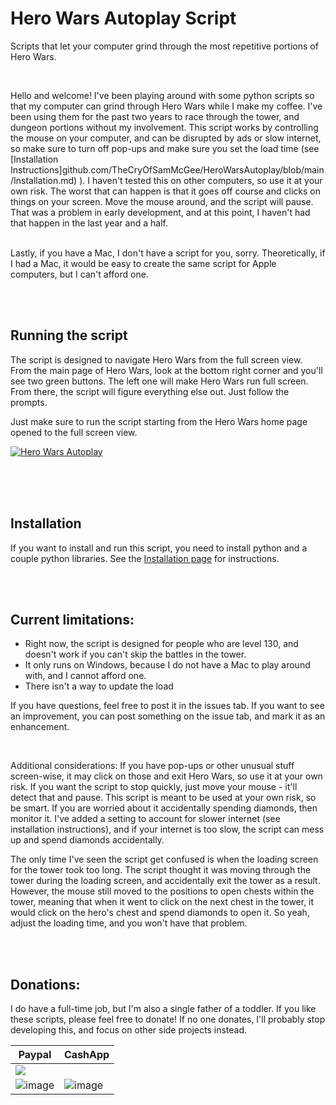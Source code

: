 # Hero Wars Autoplay Script
Scripts that let your computer grind through the most repetitive portions of Hero Wars. 

<br />

Hello and welcome! I've been playing around with some python scripts so that my computer can grind through Hero Wars while I make my coffee. I've been using them for the past two years to race through the tower, and dungeon portions without my involvement. This script works by controlling the mouse on your computer, and can be disrupted by ads or slow internet, so make sure to turn off pop-ups and make sure you set the load time (see [Installation Instructions]github.com/TheCryOfSamMcGee/HeroWarsAutoplay/blob/main/Installation.md) ). I haven't tested this on other computers, so use it at your own risk. The worst that can happen is that it goes off course and clicks on things on your screen. Move the mouse around, and the script will pause. That was a problem in early development, and at this point, I haven't had that happen in the last year and a half. 

<br /> Lastly, if you have a Mac, I don't have a script for you, sorry. Theoretically, if I had a Mac, it would be easy to create the same script for Apple computers, but I can't afford one. 

<br />
<br />

## Running the script

The script is designed to navigate Hero Wars from the full screen view. From the main page of Hero Wars, look at the bottom right corner and you'll see two green buttons. The left one will make Hero Wars run full screen. From there, the script will figure everything else out. Just follow the prompts. 

Just make sure to run the script starting from the Hero Wars home page opened to the full screen view. 

[![Hero Wars Autoplay](https://github.com/TheCryOfSamMcGee/HeroWarsAutoplay/blob/v1.0.0/Screenshot%202023-02-07%20225620.png)](https://youtu.be/ZUdUYYxoTFM "Hero Wars Autoplay")


<br />
<br />
<br />


## Installation
If you want to install and run this script, you need to install python and a couple python libraries. See the [Installation page](https://github.com/TheCryOfSamMcGee/HeroWarsAutoplay/blob/main/Installation.md) for instructions.

<br />
<br />



## Current limitations:
- Right now, the script is designed for people who are level 130, and doesn't work if you can't skip the battles in the tower. 
- It only runs on Windows, because I do not have a Mac to play around with, and I cannot afford one.
- There isn't a way to update the load

If you have questions, feel free to post it in the issues tab. If you want to see an improvement, you can post something on the issue tab, and mark it as an enhancement. 

<br />

Additional considerations: If you have pop-ups or other unusual stuff screen-wise, it may click on those and exit Hero Wars, so use it at your own risk. If you want the script to stop quickly, just move your mouse - it'll detect that and pause. This script is meant to be used at your own risk, so be smart. If you are worried about it accidentally spending diamonds, then monitor it. I've added a setting to account for slower internet (see installation instructions), and if your internet is too slow, the script can mess up and spend diamonds accidentally.

The only time I've seen the script get confused is when the loading screen for the tower took too long. The script thought it was moving through the tower during the loading screen, and accidentally exit the tower as a result. However, the mouse still moved to the positions to open chests within the tower, meaning that when it went to click on the next chest in the tower, it would click on the hero's chest and spend diamonds to open it. So yeah, adjust the loading time, and you won't have that problem. 

<br />
<br />



## Donations:

I do have a full-time job, but I'm also a single father of a toddler. If you like these scripts, please feel free to donate! If no one donates, I'll probably stop developing this, and focus on other side projects instead. 


| Paypal | CashApp |
| ------ | ------- |
|[![](https://www.paypalobjects.com/en_US/i/btn/btn_donateCC_LG.gif)](https://www.paypal.com/donate/?business=CGHXKUED9CJHW&no_recurring=0&currency_code=USD)
![image](https://user-images.githubusercontent.com/122340776/211473862-30af57fa-7b5e-46f6-a020-9dcfb3334695.png) |![image](https://user-images.githubusercontent.com/122340776/211480358-098f34b7-1b21-42cb-a174-177ef20236df.png)|

